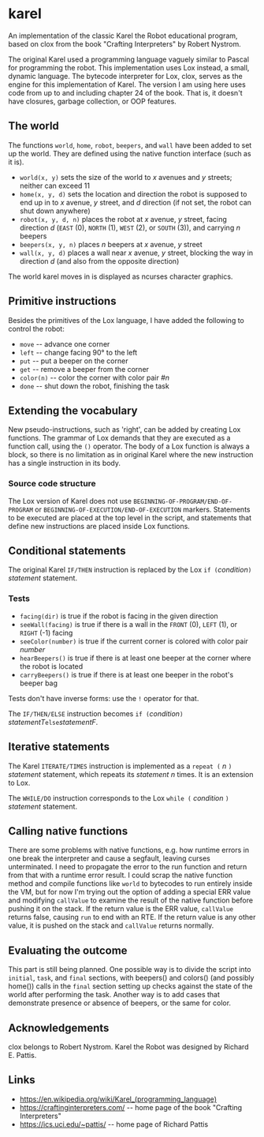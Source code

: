 # karel
An implementation of the classic Karel the Robot educational program, based on clox from the book "Crafting Interpreters" by Robert Nystrom.

The original Karel used a programming language vaguely similar to Pascal for programming the robot. This implementation uses Lox instead, a small, dynamic language. The bytecode interpreter for Lox, clox, serves as the engine for this implementation of Karel.
The version I am using here uses code from up to and including chapter 24 of the book. That is, it doesn't have closures, garbage collection, or OOP features.

## The world
The functions `world`, `home`, `robot`, `beepers`, and `wall` have been added to set up the world. They are defined using the native function interface (such as it is).
- `world(x, y)` sets the size of the world to _x_ avenues and _y_ streets; neither can exceed 11
- `home(x, y, d)` sets the location and direction the robot is supposed to end up in to _x_ avenue, _y_ street, and _d_ direction (if not set, the robot can shut down anywhere)
- `robot(x, y, d, n)` places the robot at _x_ avenue, _y_ street, facing direction _d_ (`EAST` (0), `NORTH` (1), `WEST` (2), or `SOUTH` (3)), and carrying _n_ beepers
- `beepers(x, y, n)` places _n_ beepers at _x_ avenue, _y_ street
- `wall(x, y, d)` places a wall near _x_ avenue, _y_ street, blocking the way in direction _d_ (and also from the opposite direction)

The world karel moves in is displayed as ncurses character graphics.

## Primitive instructions
Besides the primitives of the Lox language, I have added the following to control the robot:
- `move` -- advance one corner
- `left` -- change facing 90° to the left
- `put` -- put a beeper on the corner
- `get` -- remove a beeper from the corner
- `color(n)` -- color the corner with color pair #_n_
- `done` -- shut down the robot, finishing the task

## Extending the vocabulary
New pseudo-instructions, such as 'right', can be added by creating Lox functions. The grammar of Lox demands that they are executed as a function call, using the `()` operator. The body of a Lox function is always a block, so there is no limitation as in original Karel where the new instruction has a single instruction in its body.

### Source code structure
The Lox version of Karel does not use `BEGINNING-OF-PROGRAM/END-OF-PROGRAM` or `BEGINNING-OF-EXECUTION/END-OF-EXECUTION` markers. Statements to be executed are placed at the top level in the script, and statements that define new instructions are placed inside Lox functions.

## Conditional statements
The original Karel `IF/THEN` instruction is replaced by the Lox `if (`_condition_`) `_statement_ statement.

### Tests
- `facing(dir)` is true if the robot is facing in the given direction
- `seeWall(facing)` is true if there is a wall in the `FRONT` (0), `LEFT` (1), or `RIGHT` (-1) facing
- `seeColor(number)` is true if the current corner is colored with color pair _number_
- `hearBeepers()` is true if there is at least one beeper at the corner where the robot is located
- `carryBeepers()` is true if there is at least one beeper in the robot's beeper bag

Tests don't have inverse forms: use the `!` operator for that.

The `IF/THEN/ELSE` instruction becomes `if (`_condition_`) `_statementT_` else `_statementF_.

## Iterative statements

The Karel `ITERATE/TIMES` instruction is implemented as a `repeat (` _n_ `) ` _statement_ statement, which repeats its _statement_ _n_ times. It is an extension to Lox.

The `WHILE/DO` instruction corresponds to the Lox `while (` _condition_ `) ` _statement_ statement.

## Calling native functions
There are some problems with native functions, e.g. how runtime errors in one break the interpreter and cause a segfault, leaving curses unterminated. I need to propagate the error to the run function and return from that with a runtime error result. 
I could scrap the native function method and compile functions like `world` to bytecodes to run entirely inside the VM, but for now I'm trying out the option of adding a special ERR value and modifying `callValue` to examine the result of the native function before pushing it on the stack. If the return value is the ERR value, `callValue` returns false, causing `run` to end with an RTE. If the return value is any other value, it is pushed on the stack and `callValue` returns normally.

## Evaluating the outcome
This part is still being planned. One possible way is to divide the script into `initial`, `task`, and `final` sections, with beepers() and colors() (and possibly home()) calls in the `final` section setting up checks against the state of the world after performing the task. Another way is to add cases that demonstrate presence or absence of beepers, or the same for color.

## Acknowledgements
clox belongs to Robert Nystrom. Karel the Robot was designed by Richard E. Pattis. 

## Links
- https://en.wikipedia.org/wiki/Karel_(programming_language)
- https://craftinginterpreters.com/ -- home page of the book "Crafting Interpreters"
- https://ics.uci.edu/~pattis/ -- home page of Richard Pattis
